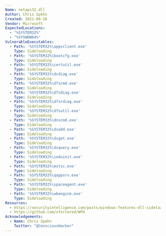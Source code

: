 ```yaml
---
Name: netapi32.dll
Author: Chris Spehn
Created: 2021-08-16
Vendor: Microsoft
ExpectedLocations:
  - "%SYSTEM32%"
  - "%SYSWOW64%"
VulnerableExecutables:
  - Path: '%SYSTEM32%\appvclient.exe'
    Type: Sideloading
  - Path: '%SYSTEM32%\bootcfg.exe'
    Type: Sideloading
  - Path: '%SYSTEM32%\certutil.exe'
    Type: Sideloading
  - Path: '%SYSTEM32%\dcdiag.exe'
    Type: Sideloading
  - Path: '%SYSTEM32%\dfscmd.exe'
    Type: Sideloading
  - Path: '%SYSTEM32%\dfsdiag.exe'
    Type: Sideloading
  - Path: '%SYSTEM32%\dfsrdiag.exe'
    Type: Sideloading
  - Path: '%SYSTEM32%\dfsutil.exe'
    Type: Sideloading
  - Path: '%SYSTEM32%\dnscmd.exe'
    Type: Sideloading
  - Path: '%SYSTEM32%\dsadd.exe'
    Type: Sideloading
  - Path: '%SYSTEM32%\dsget.exe'
    Type: Sideloading
  - Path: '%SYSTEM32%\dsquery.exe'
    Type: Sideloading
  - Path: '%SYSTEM32%\ie4uinit.exe'
    Type: Sideloading
  - Path: '%SYSTEM32%\mstsc.exe'
    Type: Sideloading
  - Path: '%SYSTEM32%\qappsrv.exe'
    Type: Sideloading
  - Path: '%SYSTEM32%\spaceagent.exe'
    Type: Sideloading
  - Path: '%SYSTEM32%\wbengine.exe'
    Type: Sideloading
Resources:
  - https://securityintelligence.com/posts/windows-features-dll-sideloading/
  - https://github.com/xforcered/WFH
Acknowledgements:
  - Name: Chris Spehn
    Twitter: "@ConsciousHacker"
---
```


